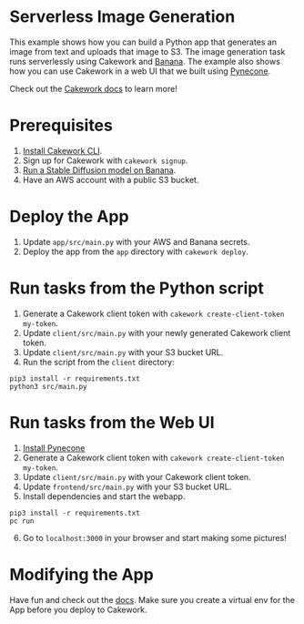 # Serverless Image Generation

This example shows how you can build a Python app that generates an image from text and uploads that image to S3. The image generation task runs serverlessly using Cakework and [Banana](https://banana.dev). The example also shows how you can use Cakework in a web UI that we built using [Pynecone](https://pynecone.io/).

Check out the [Cakework docs](https://docs.cakework.com/) to learn more!

# Prerequisites
1. [Install Cakework CLI](https://docs.cakework.com/reference/cli/installation).
2. Sign up for Cakework with ```cakework signup```.
3. [Run a Stable Diffusion model on Banana](https://www.banana.dev/stable-diffusion).
4. Have an AWS account with a public S3 bucket.

# Deploy the App
1. Update ```app/src/main.py``` with your AWS and Banana secrets.
2. Deploy the app from the ```app``` directory with ```cakework deploy```.

# Run tasks from the Python script
1. Generate a Cakework client token with ```cakework create-client-token my-token```.
2. Update ```client/src/main.py``` with your newly generated Cakework client token.
3. Update ```client/src/main.py``` with your S3 bucket URL.
4. Run the script from the ```client``` directory:

```
pip3 install -r requirements.txt
python3 src/main.py
```

# Run tasks from the Web UI
1. [Install Pynecone](https://pynecone.io/docs/getting-started/installation)
2. Generate a Cakework client token with ```cakework create-client-token my-token```.
3. Update ```client/src/main.py``` with your Cakework client token.
4. Update ```frontend/src/main.py``` with your S3 bucket URL.
5. Install dependencies and start the webapp.

```
pip3 install -r requirements.txt
pc run
```

6. Go to ```localhost:3000``` in your browser and start making some pictures!

# Modifying the App
Have fun and check out the [docs](https://docs.cakework.com/). Make sure you create a virtual env for the App before you deploy to Cakework.